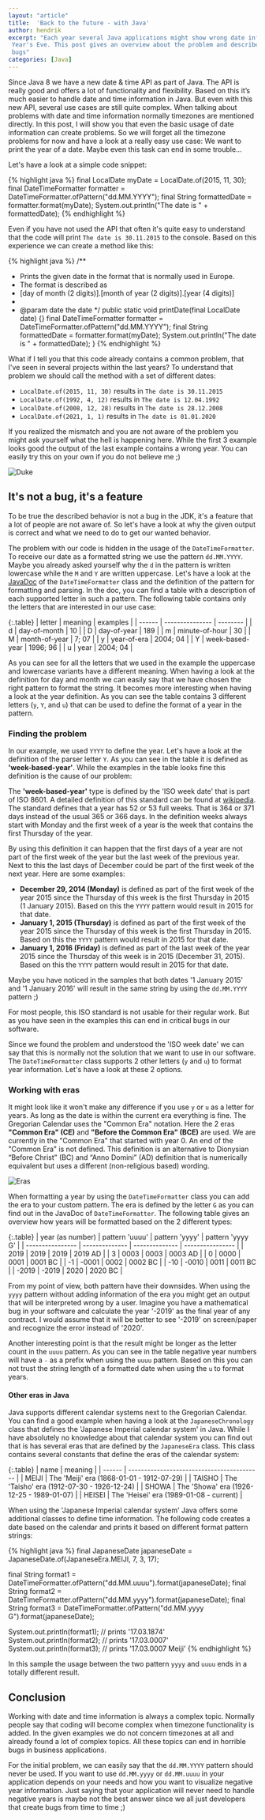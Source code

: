 ```yaml
---
layout: "article"
title:  'Back to the future - with Java'
author: hendrik
excerpt: "Each year several Java applications might show wrong date information for the days around New
 Year's Eve. This post gives an overview about the problem and describes how you can easily avoid such
 bugs"
categories: [Java]
---
```

Since Java 8 we have a new date & time API as part of Java. The API is really good and offers a lot of functionality and flexibility. Based on this it’s much easier to handle date and time information in Java. But even with this new API, several use cases are still quite complex. When talking about problems with date and time information normally timezones are mentioned directly. In this post, I will show you that even the basic usage of date information can create problems. So we will forget all the timezone problems for now and have a look at a really easy use case: We want to print the year of a date. Maybe even this task can end in some trouble…

Let's have a look at a simple code snippet:

{% highlight java %}
final LocalDate myDate = LocalDate.of(2015, 11, 30);
final DateTimeFormatter formatter = DateTimeFormatter.ofPattern("dd.MM.YYYY");
final String formattedDate = formatter.format(myDate);
System.out.println("The date is " + formattedDate);
{% endhighlight %}

Even if you have not used the API that often it's quite easy to understand that the code will print `The date is 30.11.2015` to the console. Based on this experience we can create a method like this:

{% highlight java %}
/**
* Prints the given date in the format that is normally used in Europe.
* The format is described as 
* [day of month (2 digits)].[month of year (2 digits)].[year (4 digits)]
*
* @param date the date
*/
public static void printDate(final LocalDate date) {}
  final DateTimeFormatter formatter = DateTimeFormatter.ofPattern("dd.MM.YYYY");
  final String formattedDate = formatter.format(myDate);
  System.out.println("The date is " + formattedDate);
}
{% endhighlight %}

What if I tell you that this code already contains a common problem, that I've seen in several projects within the last years? To understand that problem we should call the method with a set of
different dates:

* `LocalDate.of(2015, 11, 30)` results in `The date is 30.11.2015`
* `LocalDate.of(1992, 4, 12)` results in `The date is 12.04.1992`
* `LocalDate.of(2008, 12, 28)` results in `The date is 28.12.2008`
* `LocalDate.of(2021, 1, 1)` results in `The date is 01.01.2020`

If you realized the mismatch and you are not aware of the problem you might ask yourself what the hell is happening here. While the first 3 example looks good the output of the last example contains a wrong year. You can easily try this on your own if you do not believe me ;)

![Duke](/assets/posts/2020-02-15-back-to-the-future/duke-delorian.png)

## It's not a bug, it's a feature

To be true the described behavior is not a bug in the JDK, it's a feature that a lot of people are not aware of. So let's have a look at why the given output is correct and what we need to do to get our wanted behavior.

The problem with our code is hidden in the usage of the `DateTimeFormatter`. To receive our date as a formatted string we use the pattern `dd.MM.YYYY`. Maybe you already asked yourself why the `d` in the pattern is written lowercase while the `M` and `Y` are written uppercase. Let's have a look at the [JavaDoc](https://docs.oracle.com/en/java/javase/11/docs/api/java.base/java/time/format/DateTimeFormatter.html) of the `DateTimeFormatter` class and the definition of the pattern for formatting and parsing. 
In the doc, you can find a table with a description of each supported letter in such a pattern. The following table contains only the letters that are interested in our use case:

{:.table}
| letter | meaning         | examples |
| ------ | --------------- | -------- |
| d      | day-of-month    | 10       |
| D      | day-of-year     | 189      |
| m      | minute-of-hour  | 30       |
| M      | month-of-year   | 7; 07    |
| y      | year-of-era     | 2004; 04 |
| Y      | week-based-year | 1996; 96 |
| u      | year            | 2004; 04 |

As you can see for all the letters that we used in the example the uppercase and lowercase variants have a different meaning. When having a look at the definition for day and month we can easily say that we have chosen the right pattern to format the string. It becomes more interesting when having a look at the year definition. As you can see the table contains 3 different letters (`y`, `Y`, and `u`) that can be used to define the format of a year in the pattern. 

### Finding the problem

In our example, we used `YYYY` to define the year. Let's have a look at the definition of the parser letter `Y`. As you can see in the table it is defined as **'week-based-year'**. While the examples in the table looks fine this definition is the cause of our problem:

The **'week-based-year'** type is defined by the 'ISO week date' that is part of ISO 8601. A detailed definition of this standard can be found at [wikipedia](https://en.wikipedia.org/wiki/ISO_week_date). The standard defines that a year has 52 or 53 full weeks. That is 364 or 371 days instead of the usual 365 or 366 days. In the definition weeks always start with Monday and the first week of a year is the week that contains the first Thursday of the year.

By using this definition it can happen that the first days of a year are not part of the first week of the year but the last week of the previous year. Next to this the last days of December could be part of the first week of the next year. Here are some examples:

* **December 29, 2014 (Monday)** is defined as part of the first week of the year 2015 since the Thursday of this week is the first Thursday in 2015 (1 January 2015). Based on this the `YYYY` pattern would result in 2015 for that date.
* **January 1, 2015 (Thursday)** is defined as part of the first week of the year 2015 since the Thursday of this week is the first Thursday in 2015. Based on this the `YYYY` pattern would result in 2015 for that date.
* **January 1, 2016 (Friday)** is defined as part of the last week of the year 2015 since the Thursday of this week is in 2015 (December 31, 2015). Based on this the `YYYY` pattern would result in 2015 for that date.

Maybe you have noticed in the samples that both dates '1 January 2015' and '1 January 2016' will result in the same string by using the `dd.MM.YYYY` pattern ;)

For most people, this ISO standard is not usable for their regular work. But as you have seen in the examples this can end in critical bugs in our software.

Since we found the problem and understood the 'ISO week date' we can say that this is normally not the solution that we want to use in our software. The `DateTimeFormatter` class supports 2 other letters (`y` and `u`) to format year information. Let's have a look at these 2 options.

### Working with eras

It might look like it won't make any difference if you use `y` or `u` as a letter for years. As long as the date is within the current era everything is fine. The Gregorian Calendar uses the "Common Era" notation. Here the 2 eras **"Common Era" (CE)** and **"Before the Common Era" (BCE)** are used. We are currently in the "Common Era" that started with year 0. An end of the "Common Era" is not defined. This definition is an alternative to Dionysian “Before Christ” (BC) and “Anno Domini” (AD) definition that is numerically equivalent but uses a different (non-religious based) wording.

![Eras](/assets/posts/2020-02-15-back-to-the-future/eras.png)

When formatting a year by using the `DateTimeFormatter` class you can add the era to your custom pattern. The era is defined by the letter `G` as you can find out in the JavaDoc of `DateTimeFormatter`. The following table gives an overview how years will be formatted based on the 2 different types:

{:.table}
| year (as number) | pattern 'uuuu' | pattern 'yyyy' | pattern 'yyyy G' |
| ---------------- | -------------- | -------------- | ---------------- |
| 2019             | 2019           | 2019           | 2019 AD          |
| 3                | 0003           | 0003           | 0003 AD          |
| 0                | 0000           | 0001           | 0001 BC          |
| -1               | -0001          | 0002           | 0002 BC          |
| -10              | -0010          | 0011           | 0011 BC          |
| -2019            | -2019          | 2020           | 2020 BC          |

From my point of view, both pattern have their downsides. When using the `yyyy` pattern without adding information of the era you might get an output that will be interpreted wrong by a user. Imagine you have a mathematical bug in your software and calculate the year '-2019' as the final year of any contract. I would assume that it will be better to see '-2019' on screen/paper and recognize the error instead of '2020'.

Another interesting point is that the result might be longer as the letter count in the `uuuu` pattern. As you can see in the table negative year numbers will have a `-` as a prefix when using the `uuuu` pattern. Based on this you can not trust the string length of a formatted date when using the `u` to format years.

#### Other eras in Java

Java supports different calendar systems next to the Gregorian Calendar. You can find a good example when having a look at the `JapaneseChronology` class that defines the 'Japanese Imperial calendar system' in Java. While I have absolutely no knowledge about that calendar system you can find out that is has several eras that are defined by the `JapaneseEra` class. This class contains several constants that define the eras of the calendar system:

{:.table}
| name   | meaning                                    |
| ------ | ------------------------------------------ |
| MEIJI  | The 'Meiji' era (1868-01-01 - 1912-07-29)  |
| TAISHO | The 'Taisho' era (1912-07-30 - 1926-12-24) |
| SHOWA  | The 'Showa' era (1926-12-25 - 1989-01-07)  |
| HEISEI | The 'Heisei' era (1989-01-08 - current)    |

When using the 'Japanese Imperial calendar system' Java offers some additional classes to define time information. The following code creates a date based on the calendar and prints it based on different format pattern strings:

{% highlight java %}
final JapaneseDate japaneseDate = JapaneseDate.of(JapaneseEra.MEIJI, 7, 3, 17);

final String format1 = DateTimeFormatter.ofPattern("dd.MM.uuuu").format(japaneseDate);
final String format2 = DateTimeFormatter.ofPattern("dd.MM.yyyy").format(japaneseDate);
final String format3 = DateTimeFormatter.ofPattern("dd.MM.yyyy G").format(japaneseDate);

System.out.println(format1);  // prints '17.03.1874'
System.out.println(format2);  // prints '17.03.0007'
System.out.println(format3);  // prints '17.03.0007 Meiji'
{% endhighlight %}

In this sample the usage between the two pattern `yyyy` and `uuuu` ends in a totally different result.

## Conclusion

Working with date and time information is always a complex topic. Normally people say that coding will become complex when timezone functionality is added. In the given examples we do not concern timezones at all and already found a lot of complex topics. All these topics can end in horrible bugs in business applications.

For the initial problem, we can easily say that the `dd.MM.YYYY` pattern should never be used. If you want to use `dd.MM.yyyy` or `dd.MM.uuuu` in your application depends on your needs and how you want to visualize negative year information. Just saying that your application will never need to handle negative years is maybe not the best answer since we all just developers that create bugs from time to time ;) 